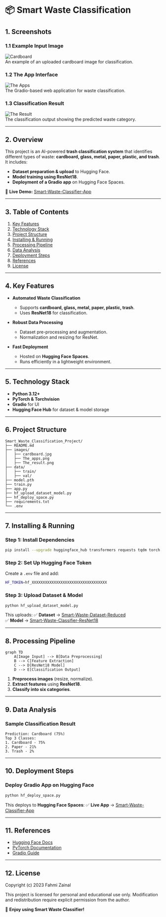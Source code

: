 # **📦 Smart Waste Classification**

## **1. Screenshots**

### **1.1 Example Input Image**  
![Cardboard](images/cardboard.jpg)  
An example of an uploaded cardboard image for classification.

### **1.2 The App Interface**  
![The Apps](images/The_apps.png)  
The Gradio-based web application for waste classification.

### **1.3 Classification Result**  
![The Result](images/The_result.png)  
The classification output showing the predicted waste category.

---

## **2. Overview**
This project is an AI-powered **trash classification system** that identifies different types of waste: **cardboard, glass, metal, paper, plastic, and trash**. It includes:
- **Dataset preparation & upload** to Hugging Face.
- **Model training using ResNet18**.
- **Deployment of a Gradio app** on Hugging Face Spaces.

🔗 **Live Demo:** [Smart-Waste-Classifier-App](https://huggingface.co/spaces/fahmizainal17/Smart-Waste-Classifier-App)

---

## **3. Table of Contents**
1. [Key Features](#4-key-features)  
2. [Technology Stack](#5-technology-stack)  
3. [Project Structure](#6-project-structure)  
4. [Installing & Running](#7-installing--running)  
5. [Processing Pipeline](#8-processing-pipeline)  
6. [Data Analysis](#9-data-analysis)  
7. [Deployment Steps](#10-deployment-steps)  
8. [References](#11-references)  
9. [License](#12-license)  

---

## **4. Key Features**

- **Automated Waste Classification**  
  - Supports **cardboard, glass, metal, paper, plastic, trash**.
  - Uses **ResNet18** for classification.

- **Robust Data Processing**  
  - Dataset pre-processing and augmentation.
  - Normalization and resizing for ResNet.

- **Fast Deployment**  
  - Hosted on **Hugging Face Spaces**.
  - Runs efficiently in a lightweight environment.

---

## **5. Technology Stack**

- **Python 3.12+**  
- **PyTorch & Torchvision**  
- **Gradio** for UI  
- **Hugging Face Hub** for dataset & model storage  

---

## **6. Project Structure**

```plaintext
Smart_Waste_Classification_Project/
├── README.md
├── images/
│   ├── cardboard.jpg
│   ├── The_apps.png
│   ├── The_result.png
├── data/
│   ├── train/
│   ├── val/
├── model.pth
├── train.py
├── app.py
├── hf_upload_dataset_model.py
├── hf_deploy_space.py
├── requirements.txt
└── .env
```

---

## **7. Installing & Running**

### **Step 1: Install Dependencies**
```bash
pip install --upgrade huggingface_hub transformers requests tqdm torch torchvision gradio python-dotenv
```

### **Step 2: Set Up Hugging Face Token**
Create a `.env` file and add:
```bash
HF_TOKEN=hf_XXXXXXXXXXXXXXXXXXXXXXXXXXXXXXXXXX
```

### **Step 3: Upload Dataset & Model**
```bash
python hf_upload_dataset_model.py
```
This uploads:
✅ **Dataset** → [Smart-Waste-Dataset-Reduced](https://huggingface.co/datasets/fahmizainal17/Smart-Waste-Dataset-Reduced)  
✅ **Model** → [Smart-Waste-Classifier-ResNet18](https://huggingface.co/fahmizainal17/Smart-Waste-Classifier-ResNet18)

---

## **8. Processing Pipeline**
```mermaid
graph TD
    A[Image Input] --> B[Data Preprocessing]
    B --> C[Feature Extraction]
    C --> D[ResNet18 Model]
    D --> E[Classification Output]
```

1. **Preprocess images** (resize, normalize).
2. **Extract features** using **ResNet18**.
3. **Classify into six categories**.

---

## **9. Data Analysis**

### **Sample Classification Result**
```plaintext
Prediction: Cardboard (75%)
Top 3 Classes:
1. Cardboard - 75%
2. Paper - 21%
3. Trash - 2%
```

---

## **10. Deployment Steps**

### **Deploy Gradio App on Hugging Face**
```bash
python hf_deploy_space.py
```
This deploys to **Hugging Face Spaces**:
✅ **Live App** → [Smart-Waste-Classifier-App](https://huggingface.co/spaces/fahmizainal17/Smart-Waste-Classifier-App)

---

## **11. References**
- [Hugging Face Docs](https://huggingface.co/docs/)
- [PyTorch Documentation](https://pytorch.org/docs/stable/index.html)
- [Gradio Guide](https://gradio.app/docs/)

---

## **12. License**
Copyright (c) 2023 Fahmi Zainal

This project is licensed for personal and educational use only. Modification and redistribution require explicit permission from the author.

🚀 **Enjoy using Smart Waste Classifier!**

